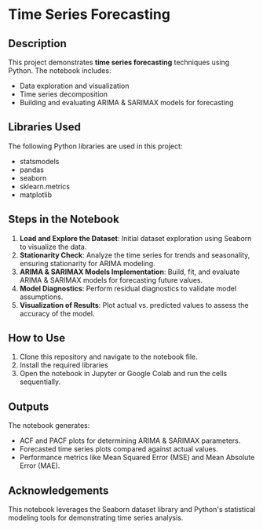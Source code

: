 
# Time Series Forecasting

## Description
This project demonstrates **time series forecasting** techniques using Python. The notebook includes:
- Data exploration and visualization
- Time series decomposition
- Building and evaluating ARIMA & SARIMAX models for forecasting

## Libraries Used
The following Python libraries are used in this project:
- statsmodels 
- pandas
- seaborn
- sklearn.metrics
- matplotlib

## Steps in the Notebook
1. **Load and Explore the Dataset**: Initial dataset exploration using Seaborn to visualize the data.
2. **Stationarity Check**: Analyze the time series for trends and seasonality, ensuring stationarity for ARIMA modeling.
3. **ARIMA & SARIMAX Models Implementation**: Build, fit, and evaluate ARIMA & SARIMAX models for forecasting future values.
4. **Model Diagnostics**: Perform residual diagnostics to validate model assumptions.
5. **Visualization of Results**: Plot actual vs. predicted values to assess the accuracy of the model.

## How to Use
1. Clone this repository and navigate to the notebook file.
2. Install the required libraries
3. Open the notebook in Jupyter or Google Colab and run the cells sequentially.

## Outputs
The notebook generates:
- ACF and PACF plots for determining ARIMA & SARIMAX parameters.
- Forecasted time series plots compared against actual values.
- Performance metrics like Mean Squared Error (MSE) and Mean Absolute Error (MAE).

## Acknowledgements
This notebook leverages the Seaborn dataset library and Python's statistical modeling tools for demonstrating time series analysis.
